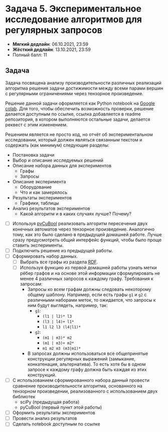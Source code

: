 # Задача 5. Экспериментальное исследование алгоритмов для регулярных запросов

* **Мягкий дедлайн**: 06.10.2021, 23:59
* **Жёсткий дедлайн**: 13.10.2021, 23:59
* Полный балл: 11

## Задача

Задача посвящена анализу производительности различных реализаций алгоритма решения задачи достижимости между всеми парами вершин с регулярными ограничениями через тензорное произведение.

Решение данной задачи оформляется как Python notebook на [Google colab](https://colab.research.google.com/). Для того, чтобы обеспечить возможность проверки, решение делается доступным по ссылке, ссылка добавляется в readme репозитория, в котором выполняются остальные задачи, делается реквест с этим изменением.

Решением является не просто код, но отчёт об экспериментальном исследовании, который должен являться связанным текстом и содержать (как минимум) следующие разделы:
- Постановка задачи
- Выбор и описание исследуемых решений
- Описание набора данных для экспериментов
  - Графы
  - Запросы
- Описание эксперимента
  - Оборудование
  - Что и как замерялось
- Результаты экспериментов
  - Графики, таблицы
- Анализ результатов экспериментов
  - Какой алгоритм и в каких случаях лучше? Почему?

- [ ] Используя [pyCuBool](https://pypi.org/project/pycubool/) реализовать алгоритм пересечения двух конечных автоматов через тензорное произведение. Аналогично тому, как это было сделано в предыдущей домашней работе. Лучше сразу предусмотреть общий интерфейс функций, чтобы было проще ставить эксперименты.
- [ ] Подключить решение из предыдущей работы.
- [ ] Сформировать набор данных.
  - [ ] Выбрать все графы из раздела [RDF](https://jetbrains-research.github.io/CFPQ_Data/dataset/RDF.html).
  - [ ] Используя функцию из первой домашней работы узнать метки рёбер графов и на основе этой информации сформулировать не менее 4 различных запросов к каждому графу. Требования к запросам:
      - Запросы ко всем графам должны следовать некоторому общему шаблону. Например, если есть графы ```g1``` и ```g2``` с различными наборами меток, то ожидается, что запросы к ним будут выглядеть, например, так:
        - ```g1```:
          - ```(l1 | l2)* l3```
          - ```(l3 | l4)+ l1*```
          - ```l1 l2 l3 (l4|l1)*```
        - ```g2```:
          - ```(m1 | m3)* m2```
          - ```(m1 | m3)+ m2*```
          - ```m1 m2 m3 (m3|m1)*```
      - В запросах должны использоваться все общепринятые конструкции регулярных выражений  (замыкание, конкатенация, альтернатива). То есть хотя бы в одном запросе к каждому графу должна быть каждая из этих конструкций.
- [ ] С использованием сформированного набора данный провести сравнение производительности алгоритма, основанного на тензорном произведении, реализованного с использованием двух библиотек
  - sciPy (предыдущая работа)
  - pyCuBool (первый пункт этой работы)
- [ ] Оформить результаты экспериментов
- [ ] Провести анализ результатов
- [ ] Сделать notebook доступным по ссылке
